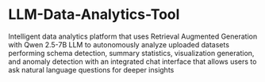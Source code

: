 # LLM-Data-Analytics-Tool
Intelligent data analytics platform that uses Retrieval Augmented Generation with Qwen 2.5-7B LLM to autonomously analyze uploaded datasets performing schema detection, summary statistics, visualization generation, and anomaly detection with an integrated chat interface that allows users to ask natural language questions for deeper insights
